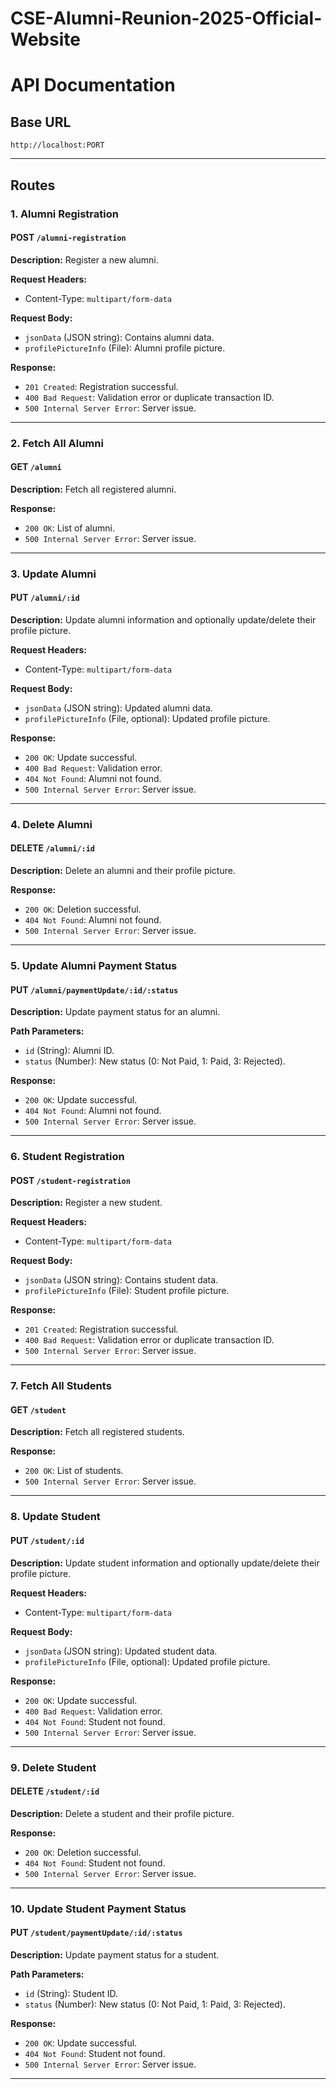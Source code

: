 # CSE-Alumni-Reunion-2025-Official-Website
# API Documentation

## Base URL
```
http://localhost:PORT
```

---

## Routes

### 1. Alumni Registration
#### POST `/alumni-registration`
**Description:** Register a new alumni.

**Request Headers:**
- Content-Type: `multipart/form-data`

**Request Body:**
- `jsonData` (JSON string): Contains alumni data.
- `profilePictureInfo` (File): Alumni profile picture.

**Response:**
- `201 Created`: Registration successful.
- `400 Bad Request`: Validation error or duplicate transaction ID.
- `500 Internal Server Error`: Server issue.

---

### 2. Fetch All Alumni
#### GET `/alumni`
**Description:** Fetch all registered alumni.

**Response:**
- `200 OK`: List of alumni.
- `500 Internal Server Error`: Server issue.

---

### 3. Update Alumni
#### PUT `/alumni/:id`
**Description:** Update alumni information and optionally update/delete their profile picture.

**Request Headers:**
- Content-Type: `multipart/form-data`

**Request Body:**
- `jsonData` (JSON string): Updated alumni data.
- `profilePictureInfo` (File, optional): Updated profile picture.

**Response:**
- `200 OK`: Update successful.
- `400 Bad Request`: Validation error.
- `404 Not Found`: Alumni not found.
- `500 Internal Server Error`: Server issue.

---

### 4. Delete Alumni
#### DELETE `/alumni/:id`
**Description:** Delete an alumni and their profile picture.

**Response:**
- `200 OK`: Deletion successful.
- `404 Not Found`: Alumni not found.
- `500 Internal Server Error`: Server issue.

---

### 5. Update Alumni Payment Status
#### PUT `/alumni/paymentUpdate/:id/:status`
**Description:** Update payment status for an alumni.

**Path Parameters:**
- `id` (String): Alumni ID.
- `status` (Number): New status (0: Not Paid, 1: Paid, 3: Rejected).

**Response:**
- `200 OK`: Update successful.
- `404 Not Found`: Alumni not found.
- `500 Internal Server Error`: Server issue.

---

### 6. Student Registration
#### POST `/student-registration`
**Description:** Register a new student.

**Request Headers:**
- Content-Type: `multipart/form-data`

**Request Body:**
- `jsonData` (JSON string): Contains student data.
- `profilePictureInfo` (File): Student profile picture.

**Response:**
- `201 Created`: Registration successful.
- `400 Bad Request`: Validation error or duplicate transaction ID.
- `500 Internal Server Error`: Server issue.

---

### 7. Fetch All Students
#### GET `/student`
**Description:** Fetch all registered students.

**Response:**
- `200 OK`: List of students.
- `500 Internal Server Error`: Server issue.

---

### 8. Update Student
#### PUT `/student/:id`
**Description:** Update student information and optionally update/delete their profile picture.

**Request Headers:**
- Content-Type: `multipart/form-data`

**Request Body:**
- `jsonData` (JSON string): Updated student data.
- `profilePictureInfo` (File, optional): Updated profile picture.

**Response:**
- `200 OK`: Update successful.
- `400 Bad Request`: Validation error.
- `404 Not Found`: Student not found.
- `500 Internal Server Error`: Server issue.

---

### 9. Delete Student
#### DELETE `/student/:id`
**Description:** Delete a student and their profile picture.

**Response:**
- `200 OK`: Deletion successful.
- `404 Not Found`: Student not found.
- `500 Internal Server Error`: Server issue.

---

### 10. Update Student Payment Status
#### PUT `/student/paymentUpdate/:id/:status`
**Description:** Update payment status for a student.

**Path Parameters:**
- `id` (String): Student ID.
- `status` (Number): New status (0: Not Paid, 1: Paid, 3: Rejected).

**Response:**
- `200 OK`: Update successful.
- `404 Not Found`: Student not found.
- `500 Internal Server Error`: Server issue.

---
